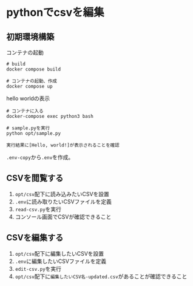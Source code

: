 # pythonでcsvを編集

## 初期環境構築

コンテナの起動
```
# build
docker compose build

# コンテナの起動、作成
docker compose up
```

hello worldの表示
```
# コンテナに入る
docker-compose exec python3 bash

# sample.pyを実行
python opt/sample.py

実行結果に[Hello, world!]が表示されることを確認
```

`.env-copy`から`.env`を作成。

## CSVを閲覧する

1. `opt/csv`配下に読み込みたいCSVを設置
2. `.env`に読み取りたいCSVファイルを定義
3. `read-csv.py`を実行
4. コンソール画面でCSVが確認できること

## CSVを編集する

1. `opt/csv`配下に編集したいCSVを設置
2. `.env`に編集したいCSVファイルを定義
3. `edit-csv.py`を実行
4. `opt/csv`配下に`編集したいCSV名-updated.csv`があることが確認できること